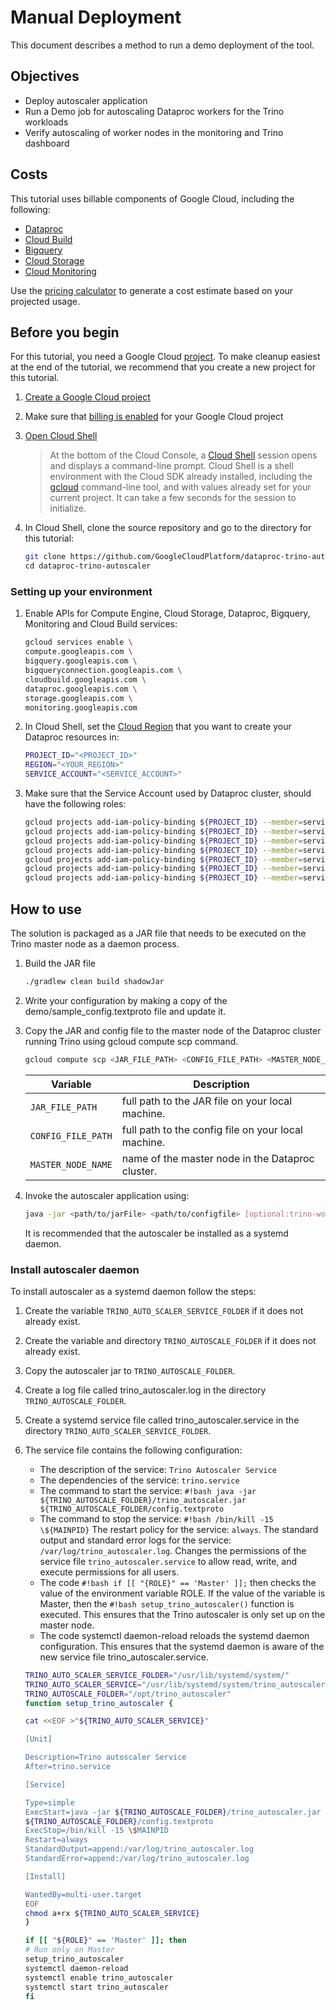 # Manual Deployment

This document describes a method to run a demo deployment of the tool.

## Objectives

-   Deploy autoscaler application
-   Run a Demo job for autoscaling Dataproc workers for the Trino workloads
-   Verify autoscaling of worker nodes in the monitoring and Trino dashboard

## Costs

This tutorial uses billable components of Google Cloud, including the following:

-   [Dataproc](https://cloud.google.com/dataproc/pricing)
-   [Cloud Build](https://cloud.google.com/build/pricing)
-   [Bigquery](https://cloud.google.com/bigquery/pricing)
-   [Cloud Storage](https://cloud.google.com/storage/pricing)
-   [Cloud Monitoring](https://cloud.google.com/stackdriver/pricing)

Use the [pricing calculator](https://cloud.google.com/products/calculator) to
generate a cost estimate based on your projected usage.

## Before you begin

For this tutorial, you need a Google Cloud
[project](https://cloud.google.com/resource-manager/docs/cloud-platform-resource-hierarchy#projects).
To make cleanup easiest at the end of the tutorial, we recommend that you create
a new project for this tutorial.

1.  [Create a Google Cloud project](https://console.cloud.google.com/projectselector2/home/dashboard)
1.  Make sure that
    [billing is enabled](https://support.google.com/cloud/answer/6293499#enable-billing)
    for your Google Cloud project
1.  [Open Cloud Shell](https://console.cloud.google.com/?cloudshell=true)

    > At the bottom of the Cloud Console, a
    > [Cloud Shell](https://cloud.google.com/shell/docs/features) session opens
    > and displays a command-line prompt. Cloud Shell is a shell environment
    > with the Cloud SDK already installed, including the
    > [gcloud](https://cloud.google.com/sdk/gcloud/) command-line tool, and with
    > values already set for your current project. It can take a few seconds for
    > the session to initialize.

1.  In Cloud Shell, clone the source repository and go to the directory for this
    tutorial:

    ```bash
    git clone https://github.com/GoogleCloudPlatform/dataproc-trino-autoscaler.git\
    cd dataproc-trino-autoscaler
    ```

### Setting up your environment

1.  Enable APIs for Compute Engine, Cloud Storage, Dataproc, Bigquery,
    Monitoring and Cloud Build services:

    ```bash
    gcloud services enable \
    compute.googleapis.com \
    bigquery.googleapis.com \
    bigqueryconnection.googleapis.com \
    cloudbuild.googleapis.com \
    dataproc.googleapis.com \
    storage.googleapis.com \
    monitoring.googleapis.com
    ```

1.  In Cloud Shell, set the
    [Cloud Region](https://cloud.google.com/compute/docs/regions-zones#available)
    that you want to create your Dataproc resources in:

    ```bash
    PROJECT_ID="<PROJECT_ID>"
    REGION="<YOUR_REGION>"
    SERVICE_ACCOUNT="<SERVICE_ACCOUNT>"
    ```

1.  Make sure that the Service Account used by Dataproc cluster, should have the
    following roles:

    ```bash
    gcloud projects add-iam-policy-binding ${PROJECT_ID} --member=serviceAccount:${SERVICE_ACCOUNT} --role=roles/compute.admin && \
    gcloud projects add-iam-policy-binding ${PROJECT_ID} --member=serviceAccount:${SERVICE_ACCOUNT} --role=roles/bigquery.dataViewer && \
    gcloud projects add-iam-policy-binding ${PROJECT_ID} --member=serviceAccount:${SERVICE_ACCOUNT} --role=roles/bigquery.user && \
    gcloud projects add-iam-policy-binding ${PROJECT_ID} --member=serviceAccount:${SERVICE_ACCOUNT} --role=roles/dataproc.editor && \
    gcloud projects add-iam-policy-binding ${PROJECT_ID} --member=serviceAccount:${SERVICE_ACCOUNT} --role=roles/dataproc.worker && \
    gcloud projects add-iam-policy-binding ${PROJECT_ID} --member=serviceAccount:${SERVICE_ACCOUNT} --role=roles/monitoring.viewer && \
    gcloud projects add-iam-policy-binding ${PROJECT_ID} --member=serviceAccount:${SERVICE_ACCOUNT} --role=roles/storage.objectViewer
    ```

## How to use

The solution is packaged as a JAR file that needs to be executed on the Trino
master node as a daemon process.

1.  Build the JAR file

    ```bash
    ./gradlew clean build shadowJar
    ```

1.  Write your configuration by making a copy of the
    demo/sample_config.textproto file and update it.

1.  Copy the JAR and config file to the master node of the Dataproc cluster
    running Trino using gcloud compute scp command.

    ```bash
    gcloud compute scp <JAR_FILE_PATH> <CONFIG_FILE_PATH> <MASTER_NODE_NAME>:~/.
    ```

    Variable           | Description
    ------------------ | ---------------------------------------------------
    `JAR_FILE_PATH`    | full path to the JAR file on your local machine.
    `CONFIG_FILE_PATH` | full path to the config file on your local machine.
    `MASTER_NODE_NAME` | name of the master node in the Dataproc cluster.

1.  Invoke the autoscaler application using:

    ```bash
    java -jar <path/to/jarFile> <path/to/configfile> [optional:trino-worker-port:-8060]
    ```

    It is recommended that the autoscaler be installed as a systemd daemon.

### Install autoscaler daemon

To install autoscaler as a systemd daemon follow the steps:

1.  Create the variable `TRINO_AUTO_SCALER_SERVICE_FOLDER` if it does not
    already exist.
1.  Create the variable and directory `TRINO_AUTOSCALE_FOLDER` if it does not
    already exist.
1.  Copy the autoscaler jar to `TRINO_AUTOSCALE_FOLDER`.
1.  Create a log file called trino_autoscaler.log in the directory
    `TRINO_AUTOSCALE_FOLDER`.
1.  Create a systemd service file called trino_autoscaler.service in the
    directory `TRINO_AUTO_SCALER_SERVICE_FOLDER`.
1.  The service file contains the following configuration:

    -   The description of the service: `Trino Autoscaler Service`
    -   The dependencies of the service: `trino.service`
    -   The command to start the service: `#!bash java -jar
        ${TRINO_AUTOSCALE_FOLDER}/trino_autoscaler.jar
        ${TRINO_AUTOSCALE_FOLDER/config.textproto`
    -   The command to stop the service: `#!bash /bin/kill -15 \${MAINPID}` The
        restart policy for the service: `always`. The standard output and
        standard error logs for the service: `/var/log/trino_autoscaler.log`.
        Changes the permissions of the service file `trino_autoscaler.service`
        to allow read, write, and execute permissions for all users.
    -   The code `#!bash if [[ "{ROLE}" == 'Master' ]];` then checks the value
        of the environment variable ROLE. If the value of the variable is
        Master, then the `#!bash setup_trino_autoscaler()` function is executed.
        This ensures that the Trino autoscaler is only set up on the master
        node.
    -   The code systemctl daemon-reload reloads the systemd daemon
        configuration. This ensures that the systemd daemon is aware of the new
        service file trino_autoscaler.service.

    ```bash
    TRINO_AUTO_SCALER_SERVICE_FOLDER="/usr/lib/systemd/system/"
    TRINO_AUTO_SCALER_SERVICE="/usr/lib/systemd/system/trino_autoscaler.service"
    TRINO_AUTOSCALE_FOLDER="/opt/trino_autoscaler"
    function setup_trino_autoscaler {

    cat <<EOF >"${TRINO_AUTO_SCALER_SERVICE}"

    [Unit]

    Description=Trino autoscaler Service
    After=trino.service

    [Service]

    Type=simple
    ExecStart=java -jar ${TRINO_AUTOSCALE_FOLDER}/trino_autoscaler.jar
    ${TRINO_AUTOSCALE_FOLDER}/config.textproto
    ExecStop=/bin/kill -15 \$MAINPID
    Restart=always
    StandardOutput=append:/var/log/trino_autoscaler.log
    StandardError=append:/var/log/trino_autoscaler.log

    [Install]

    WantedBy=multi-user.target
    EOF
    chmod a+rx ${TRINO_AUTO_SCALER_SERVICE}
    }

    if [[ "${ROLE}" == 'Master' ]]; then
    # Run only on Master
    setup_trino_autoscaler
    systemctl daemon-reload
    systemctl enable trino_autoscaler
    systemctl start trino_autoscaler
    fi
    ```
